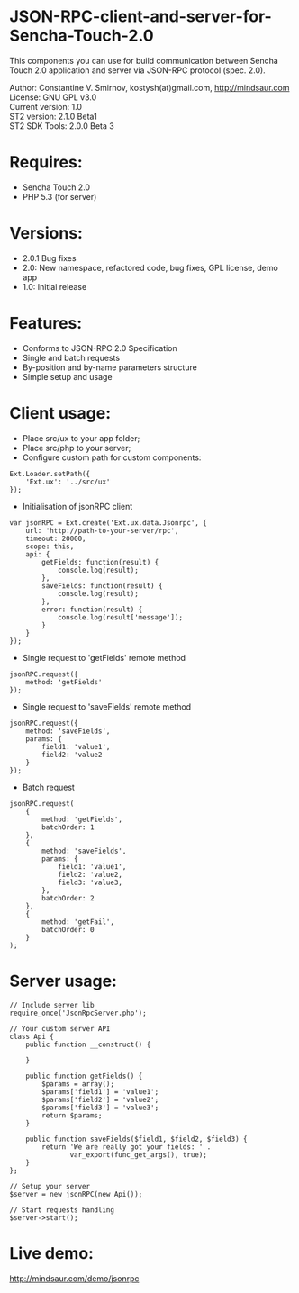 JSON-RPC-client-and-server-for-Sencha-Touch-2.0
===============================================

This components you can use for build communication between Sencha Touch 2.0 
application and server via JSON-RPC protocol (spec. 2.0).  

Author: Constantine V. Smirnov, kostysh(at)gmail.com, http://mindsaur.com    
License: GNU GPL v3.0    
Current version: 1.0    
ST2 version: 2.1.0 Beta1    
ST2 SDK Tools: 2.0.0 Beta 3  

Requires:
=========
- Sencha Touch 2.0
- PHP 5.3 (for server)

Versions:
=========
- 2.0.1 Bug fixes  
- 2.0: New namespace, refactored code, bug fixes, GPL license, demo app
- 1.0: Initial release  

Features:
=========
- Conforms to JSON-RPC 2.0 Specification
- Single and batch requests
- By-position and by-name parameters structure
- Simple setup and usage  

Client usage:
=============

- Place src/ux to your app folder;
- Place src/php to your server;
- Configure custom path for custom components:

<!-- language: lang-js -->
            
    Ext.Loader.setPath({
        'Ext.ux': '../src/ux'
    });

- Initialisation of jsonRPC client

<!-- language: lang-js -->
            
    var jsonRPC = Ext.create('Ext.ux.data.Jsonrpc', {
        url: 'http://path-to-your-server/rpc',
        timeout: 20000,
        scope: this,
        api: {
            getFields: function(result) {
                console.log(result);
            },
            saveFields: function(result) {
                console.log(result);
            },
            error: function(result) {
                console.log(result['message']);
            }
        }
    });
    
- Single request to 'getFields' remote method

<!-- language: lang-js -->
            
    jsonRPC.request({
        method: 'getFields'
    });
    
- Single request to 'saveFields' remote method

<!-- language: lang-js -->
            
    jsonRPC.request({
        method: 'saveFields',
        params: {
            field1: 'value1',
            field2: 'value2
        }
    });
    
- Batch request

<!-- language: lang-js -->
            
    jsonRPC.request(
        {
            method: 'getFields',
            batchOrder: 1
        },
        {
            method: 'saveFields',
            params: {
                field1: 'value1',
                field2: 'value2,
                field3: 'value3,
            },
            batchOrder: 2
        },
        {
            method: 'getFail',
            batchOrder: 0
        }
    );

Server usage:
=============
<!-- language: lang-php -->
            
    // Include server lib
    require_once('JsonRpcServer.php');

    // Your custom server API
    class Api {
        public function __construct() {

        }

        public function getFields() {
            $params = array();
            $params['field1'] = 'value1';
            $params['field2'] = 'value2';
            $params['field3'] = 'value3';
            return $params;
        }

        public function saveFields($field1, $field2, $field3) {
            return 'We are really got your fields: ' . 
                   var_export(func_get_args(), true);
        }
    };
    
    // Setup your server
    $server = new jsonRPC(new Api());
    
    // Start requests handling
    $server->start();
    
Live demo: 
==========
http://mindsaur.com/demo/jsonrpc
